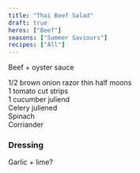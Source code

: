 ```yaml
---
title: "Thai Beef Salad"
draft: true
heros: ["Beef"]
seasons: ["Summer Saviours"]
recipes: ["All"]
---
```


Beef + oyster sauce

1/2 brown onion razor thin half moons<br>
1 tomato cut strips<br>
1 cucumber juliend<br>
Celery juliened<br>
Spinach<br>
Corriander<br>

### Dressing<br>
Garlic + lime? 